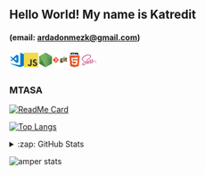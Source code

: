 ## Hello World! My name is Katredit
#### (email: ardadonmezk@gmail.com)

<img align="left" alt="Visual Studio Code" width="26px" src="https://raw.githubusercontent.com/github/explore/80688e429a7d4ef2fca1e82350fe8e3517d3494d/topics/visual-studio-code/visual-studio-code.png" />
<img align="left" alt="JavaScript" width="26px" src="https://raw.githubusercontent.com/github/explore/80688e429a7d4ef2fca1e82350fe8e3517d3494d/topics/javascript/javascript.png" />
<img align="left" alt="Node.js" width="26px" src="https://raw.githubusercontent.com/github/explore/80688e429a7d4ef2fca1e82350fe8e3517d3494d/topics/nodejs/nodejs.png" />
<img align="left" alt="Git" width="26px" src="https://raw.githubusercontent.com/github/explore/80688e429a7d4ef2fca1e82350fe8e3517d3494d/topics/git/git.png" />
<img align="left" alt="HTML5" width="26px" src="https://raw.githubusercontent.com/github/explore/80688e429a7d4ef2fca1e82350fe8e3517d3494d/topics/html/html.png" />
<img align="left" alt="Sass" width="26px" src="https://raw.githubusercontent.com/github/explore/80688e429a7d4ef2fca1e82350fe8e3517d3494d/topics/sass/sass.png" />
<br />
<br />

### MTASA
[![ReadMe Card](https://github-readme-stats.vercel.app/api/pin/?username=Katredit&repo=mtasa-resources&theme=graywhite&show_owner=true)](https://github.com/Katredit/mtasa-resources)



[![Top Langs](https://github-readme-stats.vercel.app/api/top-langs/?username=Katredit&layout=compact&theme=graywhite&card_width=350)](https://github.com/Katredit)




<details>
  <summary>:zap: GitHub Stats</summary>

  <img align="left" alt="Katredit's GitHub Stats" src="https://github-readme-stats.vercel.app/api?username=Katredit" />

</details>

![amper stats](https://github-readme-stats.vercel.app/api?username=Katredit&show_icons=true&theme=dark)

